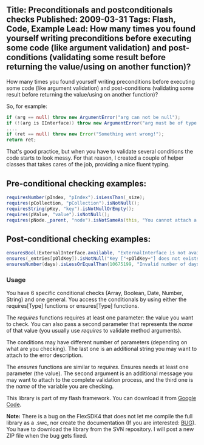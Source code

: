Title: Preconditionals and postconditionals checks
Published: 2009-03-31
Tags: Flash, Code, Example
Lead: How many times you found yourself writing preconditions before executing some code (like argument validation) and post-conditions (validating some result before returning the value/using on another function)?
---
How many times you found yourself writing preconditions before executing some code (like argument validation) and post-conditions (validating some result before returning the value/using on another function)?

So, for example:

```actionscript
if (arg == null) throw new ArgumentError("arg can not be null");
if (!(arg is IInterface)) throw new ArgumentError("arg must be of type IInterface");
....
if (ret == null) throw new Error("Something went wrong!");
return ret;
```

That's good practice, but when you have to validate several conditions the code starts to look messy. For that reason, I created a couple of helper classes that takes cares of the job, providing a nice fluent typing.

## Pre-conditional checking examples:

```actionscript
requiresNumber(pIndex, "pIndex").isLessThan(_size);
requires(pCollection, "pCollection").isNotNull();
requiresString(pKey, "key").isNotNullOrEmpty();
requires(pValue, "value").isNotNull();
requires(pNode._parent, "node").isNotSameAs(this, "You cannot attach a node to itself").isTypeOf(TreeNode);
```

## Post-conditional checking examples:

```actionscript
ensuresBool(ExternalInterface.available, "ExternalInterface is not available.").isTrue();
ensures(_entries[pOldKey]).isNotNull("Key ["+pOldKey+"] does not exists.");
ensuresNumber(days).isLessOrEqualThan(10675199, "Invalid number of days: "+days);
```

### Usage
You have 6 specific conditional checks (Array, Boolean, Date, Number, String) and one general. You access the conditionals by using either the requires[Type] functions or ensures[Type] functions.

The *requires* functions requires at least one parameter: the value you want to check. You can also pass a second parameter that represents the *name* of that value (you usually use *requires* to validate method arguments).

The conditions may have different number of parameters (depending on what are you checking). The last one is an additional string you may want to attach to the error description.

The *ensures* functions are similar to *requires*. Ensures needs at least one parameter (the value). The second argument is an additional message you may want to attach to the complete validation process, and the third one is the *name* of the variable you are checking.

This library is part of my flash framework. You can download it from [Google Code](http://code.google.com/p/efxflashsource/).

**Note:** There is a bug on the FlexSDK4 that does not let me compile the full library as a .swc, nor create the documentation (If you are interested: [BUG](http://bugs.adobe.com/jira/browse/SDK-20251)).
You have to download the library from the SVN repository. I will post a new ZIP file when the bug gets fixed.
